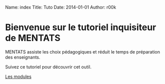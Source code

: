 Name: index
Title: Tuto
Date: 2014-01-01
Author: r00k

Bienvenue sur le tutoriel inquisiteur de MENTATS
================================================

MENTATS assiste les choix pédagogiques et réduit le temps de préparation des enseignants.

Suivez ce tutoriel pour découvrir cet outil.

[Les modules](/tuto/module)

